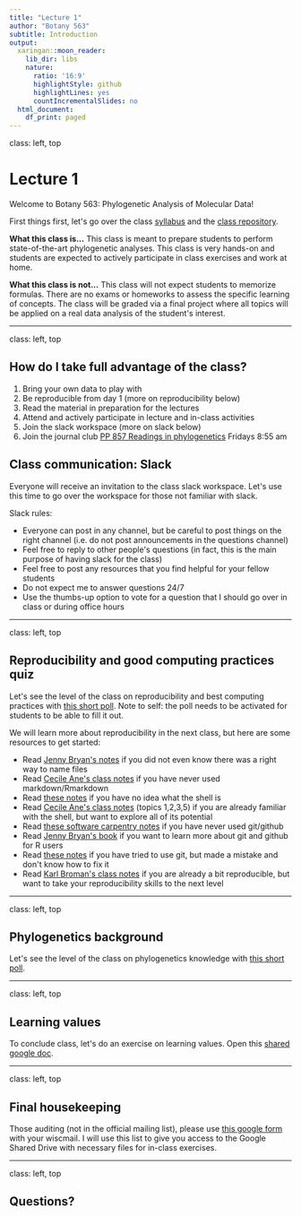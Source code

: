 ```yaml
---
title: "Lecture 1"
author: "Botany 563"
subtitle: Introduction
output:
  xaringan::moon_reader:
    lib_dir: libs
    nature:
      ratio: '16:9'
      highlightStyle: github
      highlightLines: yes
      countIncrementalSlides: no
  html_document:
    df_print: paged
---
```

class: left, top

# Lecture 1

Welcome to Botany 563: Phylogenetic Analysis of Molecular Data!

First things first, let's go over the class [syllabus](https://github.com/crsl4/phylogenetics-class/blob/master/syllabus.md) and the [class repository](https://github.com/crsl4/phylogenetics-class).

**What this class is...**
This class is meant to prepare students to perform state-of-the-art phylogenetic analyses. This class is very hands-on and students are expected to actively participate in class exercises and work at home.

**What this class is not...**
This class will not expect students to memorize formulas. There are no exams or homeworks to assess the specific learning of concepts. The class will be graded via a final project where all topics will be applied on a real data analysis of the student's interest.

---
class: left, top

## How do I take full advantage of the class?

1. Bring your own data to play with
2. Be reproducible from day 1 (more on reproducibility below)
3. Read the material in preparation for the lectures
4. Attend and actively participate in lecture and in-class activities
5. Join the slack workspace (more on slack below)
6. Join the journal club [PP 857 Readings in phylogenetics](https://github.com/crsl4/phylogenetics-class/tree/master/PP875) Fridays 8:55 am


## Class communication: Slack

Everyone will receive an invitation to the class slack workspace. Let's use this time to go over the workspace for those not familiar with slack.

Slack rules:

- Everyone can post in any channel, but be careful to post things on the right channel (i.e. do not post announcements in the questions channel)
- Feel free to reply to other people's questions (in fact, this is the main purpose of having slack for the class)
- Feel free to post any resources that you find helpful for your fellow students
- Do not expect me to answer questions 24/7
- Use the thumbs-up option to vote for a question that I should go over in class or during office hours

---
class: left, top

## Reproducibility and good computing practices quiz

Let's see the level of the class on reproducibility and best computing practices with [this short poll](https://pollev.com/claudiasolis197). Note to self: the poll needs to be activated for students to be able to fill it out.

We will learn more about reproducibility in the next class, but here are some resources to get started:

- Read [Jenny Bryan's notes](https://speakerdeck.com/jennybc/how-to-name-files) if you did not even know there was a right way to name files
- Read [Cecile Ane's class notes](http://cecileane.github.io/computingtools/pages/notes0922-markdown.html) if you have never used markdown/Rmarkdown
- Read [these notes](http://swcarpentry.github.io/shell-novice/) if you have no idea what the shell is
- Read [Cecile Ane's class notes](http://kbroman.org/Tools4RR/pages/schedule.html) (topics 1,2,3,5) if you are already familiar with the shell, but want to explore all of its potential
- Read [these software carpentry notes](https://uw-madison-datascience.github.io/git-novice-custom/) if you have never used git/github
- Read [Jenny Bryan's book](https://happygitwithr.com/) if you want to learn more about git and github for R users
- Read [these notes](http://sethrobertson.github.io/GitFixUm/fixup.html) if you have tried to use git, but made a mistake and don't know how to fix it
- Read [Karl Broman's class notes](http://kbroman.org/Tools4RR/pages/schedule.html) if you are already a bit reproducible, but want to take your reproducibility skills to the next level

---
class: left, top

## Phylogenetics background

Let's see the level of the class on phylogenetics knowledge with [this short poll](https://pollev.com/claudiasolis197).

---
class: left, top

## Learning values

To conclude class, let's do an exercise on learning values. Open this [shared google doc](https://docs.google.com/presentation/d/1uBI-k4m0QDKSib70yAzawDMtbqxB4IC0EopSiYn_I2g/edit?usp=sharing).

---
class: left, top

## Final housekeeping

Those auditing (not in the official mailing list), please use [this google form](https://docs.google.com/forms/d/e/1FAIpQLSfm7PH03QbfbutanI_567xO3VRecWvMYEVxbzUAgQooBEz77w/viewform?usp=sf_link) with your wiscmail. I will use this list to give you access to the Google Shared Drive with necessary files for in-class exercises.

---
class: left, top

## Questions?